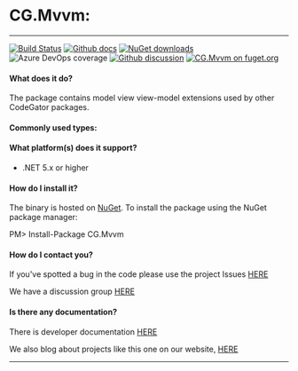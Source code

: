 # CG.Mvvm: 

---
[![Build Status](https://dev.azure.com/codegator/CG.Mvvm/_apis/build/status/CodeGator.CG.Mvvm?branchName=main)](https://dev.azure.com/codegator/CG.Mvvm/_build/latest?definitionId=40&branchName=main)
[![Github docs](https://img.shields.io/static/v1?label=Documentation&message=online&color=blue)](https://codegator.github.io/CG.Mvvm/index.html)
[![NuGet downloads](https://img.shields.io/nuget/dt/CG.Mvvm.svg?style=flat)](https://nuget.org/packages/CG.Mvvm)
![Azure DevOps coverage](https://img.shields.io/azure-devops/coverage/codegator/CG.Mvvm/40)
[![Github discussion](https://img.shields.io/badge/Discussion-online-blue)](https://github.com/CodeGator/CG.Mvvm/discussions)
[![CG.Mvvm on fuget.org](https://www.fuget.org/packages/CG.Mvvm/badge.svg)](https://www.fuget.org/packages/CG.Mvvm)

#### What does it do?
The package contains model view view-model extensions used by other CodeGator packages.

#### Commonly used types:

#### What platform(s) does it support?
* .NET 5.x or higher

#### How do I install it?
The binary is hosted on [NuGet](https://www.nuget.org/packages/CG.Mvvm). To install the package using the NuGet package manager:

PM> Install-Package CG.Mvvm

#### How do I contact you?
If you've spotted a bug in the code please use the project Issues [HERE](https://github.com/CodeGator/CG.Mvvm/issues)

We have a discussion group [HERE](https://github.com/CodeGator/CG.Mvvm/discussions)

#### Is there any documentation?
There is developer documentation [HERE](https://codegator.github.io/CG.Mvvm/)

We also blog about projects like this one on our website, [HERE](http://www.codegator.com)

---


